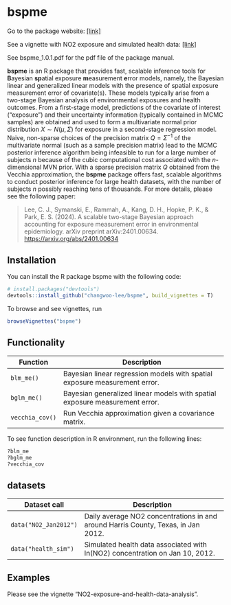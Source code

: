 
<!-- README.md is generated from README.Rmd. Please edit that file -->

# bspme

<!-- badges: start -->
<!-- badges: end -->

Go to the package website:
[\[link\]](https://changwoo-lee.github.io/bspme/)

See a vignette with NO2 exposure and simulated health data:
[\[link\]](https://changwoo-lee.github.io/bspme/articles/no2-exposure-and-health-data-analysis.html)

See bspme_1.0.1.pdf for the pdf file of the package manual.

**bspme** is an R package that provides fast, scalable inference tools
for **B**ayesian **sp**atial exposure **m**easurement **e**rror models,
namely, the Bayesian linear and generalized linear models with the
presence of spatial exposure measurement error of covariate(s). These
models typically arise from a two-stage Bayesian analysis of
environmental exposures and health outcomes. From a first-stage model,
predictions of the covariate of interest (“exposure”) and their
uncertainty information (typically contained in MCMC samples) are
obtained and used to form a multivariate normal prior distribution
$X\sim N(\mu, \Sigma)$ for exposure in a second-stage regression model.
Naive, non-sparse choices of the precision matrix $Q = \Sigma^{-1}$ of
the multivariate normal (such as a sample precision matrix) lead to the
MCMC posterior inference algorithm being infeasible to run for a large
number of subjects $n$ because of the cubic computational cost
associated with the $n$-dimensional MVN prior. With a sparse precision
matrix $Q$ obtained from the Vecchia approximation, the **bspme**
package offers fast, scalable algorithms to conduct posterior inference
for large health datasets, with the number of subjects $n$ possibly
reaching tens of thousands. For more details, please see the following
paper:

> Lee, C. J., Symanski, E., Rammah, A., Kang, D. H., Hopke, P. K., &
> Park, E. S. (2024). A scalable two-stage Bayesian approach accounting
> for exposure measurement error in environmental epidemiology. arXiv
> preprint arXiv:2401.00634. <https://arxiv.org/abs/2401.00634>

## Installation

You can install the R package bspme with the following code:

``` r
# install.packages("devtools")
devtools::install_github("changwoo-lee/bspme", build_vignettes = T)
```

To browse and see vignettes, run

``` r
browseVignettes("bspme")
```

## Functionality

| Function        | Description                                                                 |
|-----------------|-----------------------------------------------------------------------------|
| `blm_me()`      | Bayesian linear regression models with spatial exposure measurement error.  |
| `bglm_me()`     | Bayesian generalized linear models with spatial exposure measurement error. |
| `vecchia_cov()` | Run Vecchia approximation given a covariance matrix.                        |

To see function description in R environment, run the following lines:

``` r
?blm_me
?bglm_me
?vecchia_cov
```

## datasets

| Dataset call          | Description                                                                       |
|-----------------------|-----------------------------------------------------------------------------------|
| `data("NO2_Jan2012")` | Daily average NO2 concentrations in and around Harris County, Texas, in Jan 2012. |
| `data("health_sim")`  | Simulated health data associated with ln(NO2) concentration on Jan 10, 2012.      |

## Examples

Please see the vignette “NO2-exposure-and-health-data-analysis”.
